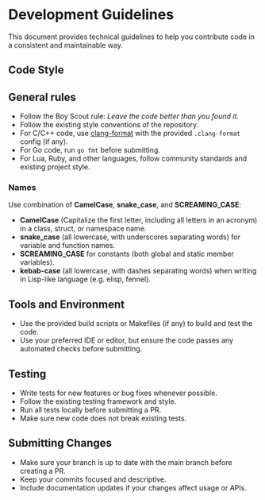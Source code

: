 # Development Guidelines

This document provides technical guidelines to help you contribute code in a consistent and maintainable way.

## Code Style

## General rules

- Follow the Boy Scout rule: *Leave the code better than you found it.*
- Follow the existing style conventions of the repository.
- For C/C++ code, use [clang-format](https://clang.llvm.org/docs/ClangFormat.html) with the provided `.clang-format` config (if any).
- For Go code, run `go fmt` before submitting.
- For Lua, Ruby, and other languages, follow community standards and existing project style.

### Names

Use combination of **CamelCase**, **snake_case**, and **SCREAMING_CASE**:

- **CamelCase** (Capitalize the first letter, including all letters in an acronym) in a class, struct, or namespace name.
- **snake_case** (all lowercase, with underscores separating words) for variable and function names.
- **SCREAMING_CASE** for constants (both global and static member variables).
- **kebab-case** (all lowercase, with dashes separating words) when writing in Lisp-like language (e.g. elisp, fennel).

## Tools and Environment

- Use the provided build scripts or Makefiles (if any) to build and test the code.
- Use your preferred IDE or editor, but ensure the code passes any automated checks before submitting.

## Testing

- Write tests for new features or bug fixes whenever possible.
- Follow the existing testing framework and style.
- Run all tests locally before submitting a PR.
- Make sure new code does not break existing tests.

## Submitting Changes

- Make sure your branch is up to date with the main branch before creating a PR.
- Keep your commits focused and descriptive.
- Include documentation updates if your changes affect usage or APIs.